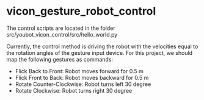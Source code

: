 # vicon_gesture_robot_control

The control scripts are located in the folder src/youbot_vicon_control/src/hello_world.py

Currently, the control method is driving the robot with the velocities equal to the rotation angles of the gesture input device. For this project, we should map the following gestures as commands:
  - Flick Back to Front: Robot moves forward for 0.5 m
  - Flick Front to Back: Robot moves backward for 0.5 m
  - Rotate Counter-Clockwise: Robot turns left 30 degree
  - Rotate Clockwise: Robot turns right 30 degree
  
